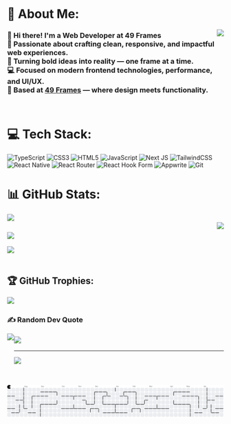 
###

# 💫 About Me:
<img align="right" height="171" src="https://media1.giphy.com/media/v1.Y2lkPTc5MGI3NjExeXh6ZTVodHdsb2VvN2pxMHN5a2FvYXp0bnI3bzU5OXB0dDJ0MHU3aSZlcD12MV9pbnRlcm5hbF9naWZfYnlfaWQmY3Q9cw/Gega4CrLAH51iKnTdn/giphy.gif"  />

###

### 👋 Hi there! I'm a Web Developer at **49 Frames**  <br>🚀 Passionate about crafting clean, responsive, and impactful web experiences.  <br>🎯 Turning bold ideas into reality — one frame at a time.  <br>💻 Focused on modern frontend technologies, performance, and UI/UX.  <br>📍 Based at [49 Frames](#) — where design meets functionality.
<br>


# 💻 Tech Stack:
![TypeScript](https://img.shields.io/badge/typescript-%23007ACC.svg?style=for-the-badge&logo=typescript&logoColor=white) ![CSS3](https://img.shields.io/badge/css3-%231572B6.svg?style=for-the-badge&logo=css3&logoColor=white) ![HTML5](https://img.shields.io/badge/html5-%23E34F26.svg?style=for-the-badge&logo=html5&logoColor=white) ![JavaScript](https://img.shields.io/badge/javascript-%23323330.svg?style=for-the-badge&logo=javascript&logoColor=%23F7DF1E) ![Next JS](https://img.shields.io/badge/Next-black?style=for-the-badge&logo=next.js&logoColor=white) ![TailwindCSS](https://img.shields.io/badge/tailwindcss-%2338B2AC.svg?style=for-the-badge&logo=tailwind-css&logoColor=white) ![React Native](https://img.shields.io/badge/react_native-%2320232a.svg?style=for-the-badge&logo=react&logoColor=%2361DAFB) ![React Router](https://img.shields.io/badge/React_Router-CA4245?style=for-the-badge&logo=react-router&logoColor=white) ![React Hook Form](https://img.shields.io/badge/React%20Hook%20Form-%23EC5990.svg?style=for-the-badge&logo=reacthookform&logoColor=white) ![Appwrite](https://img.shields.io/badge/Appwrite-%23FD366E.svg?style=for-the-badge&logo=appwrite&logoColor=white) ![Git](https://img.shields.io/badge/git-%23F05033.svg?style=for-the-badge&logo=git&logoColor=white)


# 📊 GitHub Stats:

![](https://github-readme-stats.vercel.app/api?username=luffythecap&theme=rose_pine&hide_border=true&include_all_commits=false&count_private=false)<br/>
<img align="right" height="184" src="https://media1.giphy.com/media/v1.Y2lkPTc5MGI3NjExcGlzODc5Y2dzdW80ZG90ZmRpdW16ODljbDJwa25nMDRyYmRuYm1xZSZlcD12MV9pbnRlcm5hbF9naWZfYnlfaWQmY3Q9cw/EmXcVvHAgLTWyOSItd/giphy.gif"  />

###
![](https://nirzak-streak-stats.vercel.app/?user=luffythecap&theme=rose_pine&hide_border=true)

![](https://github-readme-stats.vercel.app/api/top-langs/?username=luffythecap&theme=rose_pine&hide_border=true&include_all_commits=false&count_private=false&layout=compact)
<br><br/>
## 🏆 GitHub Trophies:

![](https://github-profile-trophy.vercel.app/?username=luffythecap&theme=gruvbox&no-frame=true&no-bg=true&margin-w=4)

### ✍️ Random Dev Quote

<img align="left" height="120" src="https://media1.giphy.com/media/v1.Y2lkPTc5MGI3NjExeDYzMGc4YjUybDE1cnc1bW5paGZicWZscDE3ZzJmbzcyMHV4eW1qcyZlcD12MV9pbnRlcm5hbF9naWZfYnlfaWQmY3Q9cw/rdQNz4dutSII8/giphy.gif"  />

###
![](https://quotes-github-readme.vercel.app/api?type=horizontal&theme=gruvbox)

---
[![](https://visitcount.itsvg.in/api?id=luffythecap&icon=5&color=0)](https://visitcount.itsvg.in)

<!-- Proudly created with GPRM ( https://gprm.itsvg.in ) -->
<picture>
  <source media="(prefers-color-scheme: dark)" srcset="https://raw.githubusercontent.com/luffythecap/luffythecap/output/pacman-contribution-graph-dark.svg">
  <source media="(prefers-color-scheme: light)" srcset="https://raw.githubusercontent.com/luffythecap/luffythecap/output/pacman-contribution-graph.svg">
  <img alt="pacman contribution graph" src="https://raw.githubusercontent.com/luffythecap/luffythecap/output/pacman-contribution-graph.svg">
</picture>

###
